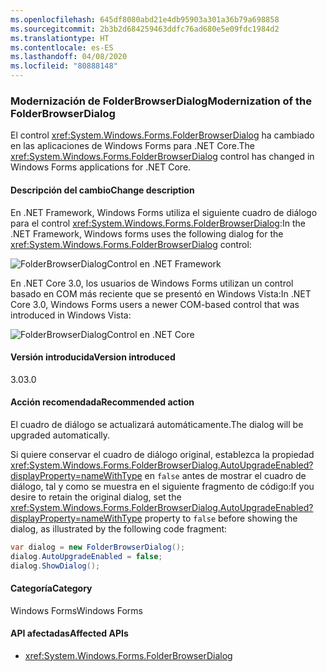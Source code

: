 ```yaml
---
ms.openlocfilehash: 645df8080abd21e4db95903a301a36b79a698858
ms.sourcegitcommit: 2b3b2d684259463ddfc76ad680e5e09fdc1984d2
ms.translationtype: HT
ms.contentlocale: es-ES
ms.lasthandoff: 04/08/2020
ms.locfileid: "80888148"
---
```

### <a name="modernization-of-the-folderbrowserdialog"></a><span data-ttu-id="20a06-101">Modernización de FolderBrowserDialog</span><span class="sxs-lookup"><span data-stu-id="20a06-101">Modernization of the FolderBrowserDialog</span></span>

<span data-ttu-id="20a06-102">El control <xref:System.Windows.Forms.FolderBrowserDialog> ha cambiado en las aplicaciones de Windows Forms para .NET Core.</span><span class="sxs-lookup"><span data-stu-id="20a06-102">The <xref:System.Windows.Forms.FolderBrowserDialog> control has changed in Windows Forms applications for .NET Core.</span></span>

#### <a name="change-description"></a><span data-ttu-id="20a06-103">Descripción del cambio</span><span class="sxs-lookup"><span data-stu-id="20a06-103">Change description</span></span>

<span data-ttu-id="20a06-104">En .NET Framework, Windows Forms utiliza el siguiente cuadro de diálogo para el control <xref:System.Windows.Forms.FolderBrowserDialog>:</span><span class="sxs-lookup"><span data-stu-id="20a06-104">In the .NET Framework, Windows forms uses the following dialog for the <xref:System.Windows.Forms.FolderBrowserDialog> control:</span></span>

![FolderBrowserDialogControl en .NET Framework](~/docs/images/core-changes/windowsforms/modernized-folderbrowserdialog/folderdlg-framework.png)

<span data-ttu-id="20a06-106">En .NET Core 3.0, los usuarios de Windows Forms utilizan un control basado en COM más reciente que se presentó en Windows Vista:</span><span class="sxs-lookup"><span data-stu-id="20a06-106">In .NET Core 3.0, Windows Forms users a newer COM-based control that was introduced in Windows Vista:</span></span>

![FolderBrowserDialogControl en .NET Core](~/docs/images/core-changes/windowsforms/modernized-folderbrowserdialog/folderdlg-core.png)

#### <a name="version-introduced"></a><span data-ttu-id="20a06-108">Versión introducida</span><span class="sxs-lookup"><span data-stu-id="20a06-108">Version introduced</span></span>

<span data-ttu-id="20a06-109">3.0</span><span class="sxs-lookup"><span data-stu-id="20a06-109">3.0</span></span>

#### <a name="recommended-action"></a><span data-ttu-id="20a06-110">Acción recomendada</span><span class="sxs-lookup"><span data-stu-id="20a06-110">Recommended action</span></span>

<span data-ttu-id="20a06-111">El cuadro de diálogo se actualizará automáticamente.</span><span class="sxs-lookup"><span data-stu-id="20a06-111">The dialog will be upgraded automatically.</span></span>

<span data-ttu-id="20a06-112">Si quiere conservar el cuadro de diálogo original, establezca la propiedad <xref:System.Windows.Forms.FolderBrowserDialog.AutoUpgradeEnabled?displayProperty=nameWithType> en `false` antes de mostrar el cuadro de diálogo, tal y como se muestra en el siguiente fragmento de código:</span><span class="sxs-lookup"><span data-stu-id="20a06-112">If you desire to retain the original dialog, set the <xref:System.Windows.Forms.FolderBrowserDialog.AutoUpgradeEnabled?displayProperty=nameWithType> property to `false` before showing the dialog, as illustrated by the following code fragment:</span></span>

```csharp
var dialog = new FolderBrowserDialog();
dialog.AutoUpgradeEnabled = false;
dialog.ShowDialog();
```

#### <a name="category"></a><span data-ttu-id="20a06-113">Categoría</span><span class="sxs-lookup"><span data-stu-id="20a06-113">Category</span></span>

<span data-ttu-id="20a06-114">Windows Forms</span><span class="sxs-lookup"><span data-stu-id="20a06-114">Windows Forms</span></span>

#### <a name="affected-apis"></a><span data-ttu-id="20a06-115">API afectadas</span><span class="sxs-lookup"><span data-stu-id="20a06-115">Affected APIs</span></span>

- <xref:System.Windows.Forms.FolderBrowserDialog>

<!--

### Affected APIs

- `T:System.Windows.Forms.FolderBrowserDialog`

-->
